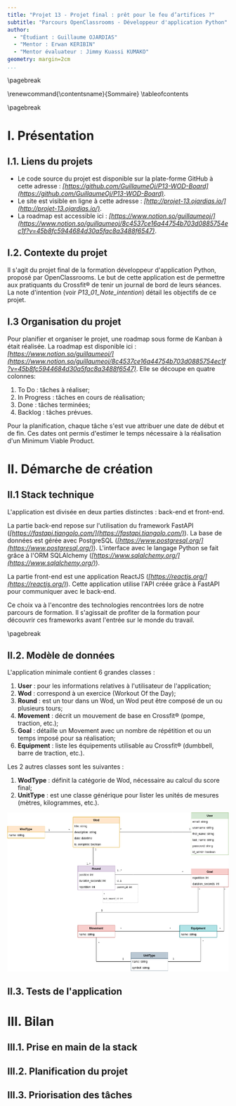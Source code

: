 ```yaml
---
title: "Projet 13 - Projet final : prêt pour le feu d’artifices ?"
subtitle: "Parcours OpenClassrooms - Développeur d'application Python"
author:
  - "Étudiant : Guillaume OJARDIAS"
  - "Mentor : Erwan KERIBIN"
  - "Mentor évaluateur : Jimmy Kuassi KUMAKO"
geometry: margin=2cm
...
```


\pagebreak

\renewcommand{\contentsname}{Sommaire}
\tableofcontents

\pagebreak

# I. Présentation


## I.1. Liens du projets

- Le code source du projet est disponible sur la plate-forme GitHub à cette adresse : _[https://github.com/GuillaumeOj/P13-WOD-Board](https://github.com/GuillaumeOj/P13-WOD-Board)_.
- Le site est visible en ligne à cette adresse : _[http://projet-13.ojardias.io/](http://projet-13.ojardias.io/)_.
- La roadmap est accessible ici : _[https://www.notion.so/guillaumeoj/](https://www.notion.so/guillaumeoj/8c4537ce16a44754b703d0885754ec1f?v=45b8fc5944684d30a5fac8a3488f6547)_.

## I.2. Contexte du projet

Il s'agit du projet final de la formation développeur d'application Python, proposé par OpenClassrooms.
Le but de cette application est de permettre aux pratiquants du Crossfit®️ de tenir un journal de bord de leurs séances.
La note d'intention (voir _P13_01_Note_intention_) détail les objectifs de ce projet.

## I.3 Organisation du projet

Pour planifier et organiser le projet, une roadmap sous forme de Kanban à était réalisée.
La roadmap est disponible ici : _[https://www.notion.so/guillaumeoj/](https://www.notion.so/guillaumeoj/8c4537ce16a44754b703d0885754ec1f?v=45b8fc5944684d30a5fac8a3488f6547)_.
Elle se découpe en quatre colonnes:

1. To Do : tâches à réaliser;
2. In Progress : tâches en cours de réalisation;
3. Done : tâches terminées;
4. Backlog : tâches prévues.

Pour la planification, chaque tâche s'est vue attribuer une date de début et de fin.
Ces dates ont permis d'estimer le temps nécessaire à la réalisation d'un Minimum Viable Product.


# II. Démarche de création


## II.1 Stack technique

L'application est divisée en deux parties distinctes : back-end et front-end.

La partie back-end repose sur l'utilisation du framework FastAPI (_[https://fastapi.tiangolo.com/](https://fastapi.tiangolo.com/)_).
La base de données est gérée avec PostgreSQL (_[https://www.postgresql.org/](https://www.postgresql.org/)_).
L'interface avec le langage Python se fait grâce à l'ORM SQLAlchemy (_[https://www.sqlalchemy.org/](https://www.sqlalchemy.org/)_).

La partie front-end est une application ReactJS (_[https://reactjs.org/](https://reactjs.org/)_).
Cette application utilise l'API créée grâce à FastAPI pour communiquer avec le back-end.

Ce choix va à l'encontre des technologies rencontrées lors de notre parcours de formation.
Il s'agissait de profiter de la formation pour découvrir ces frameworks avant l'entrée sur le monde du travail.

\pagebreak

## II.2. Modèle de données

L'application minimale contient 6 grandes classes :

1. **User** : pour les informations relatives à l'utilisateur de l'application;
2. **Wod** : correspond à un exercice (Workout Of the Day);
3. **Round** : est un tour dans un Wod, un Wod peut être composé de un ou plusieurs tours;
4. **Movement** : décrit un mouvement de base en Crossfit®️ (pompe, traction, etc.);
5. **Goal** : détaille un Movement avec un nombre de répétition et ou un temps imposé pour sa réalisation;
6. **Equipment** : liste les équipements utilisable au Crossfit®️ (dumbbell, barre de traction, etc.).

Les 2 autres classes sont les suivantes :

1. **WodType** : définit la catégorie de Wod, nécessaire au calcul du score final;
2. **UnitType** : est une classe générique pour lister les unités de mesures (mètres, kilogrammes, etc.).

![Diagramme de classes](./P13_02_Diagramme_de_classe.png)


## II.3. Tests de l'application


# III. Bilan

## III.1. Prise en main de la stack

## III.2. Planification du projet

## III.3. Priorisation des tâches


